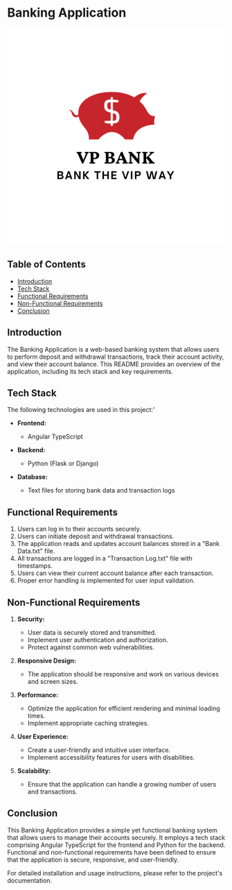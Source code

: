 # Banking Application

![Alt text](<Fast Money-1.png>)

## Table of Contents

- [Introduction](#introduction)
- [Tech Stack](#tech-stack)
- [Functional Requirements](#functional-requirements)
- [Non-Functional Requirements](#non-functional-requirements)
- [Conclusion](#conclusion)

## Introduction

The Banking Application is a web-based banking system that allows users to perform deposit and withdrawal transactions, track their account activity, and view their account balance. This README provides an overview of the application, including its tech stack and key requirements.

## Tech Stack

The following technologies are used in this project:'

- **Frontend:**
  - Angular TypeScript

- **Backend:**
  - Python (Flask or Django)

- **Database:**
  - Text files for storing bank data and transaction logs

## Functional Requirements

1. Users can log in to their accounts securely.
2. Users can initiate deposit and withdrawal transactions.
3. The application reads and updates account balances stored in a "Bank Data.txt" file.
4. All transactions are logged in a "Transaction Log.txt" file with timestamps.
5. Users can view their current account balance after each transaction.
6. Proper error handling is implemented for user input validation.

## Non-Functional Requirements

1. **Security:**
   - User data is securely stored and transmitted.
   - Implement user authentication and authorization.
   - Protect against common web vulnerabilities.

2. **Responsive Design:**
   - The application should be responsive and work on various devices and screen sizes.

3. **Performance:**
   - Optimize the application for efficient rendering and minimal loading times.
   - Implement appropriate caching strategies.

4. **User Experience:**
   - Create a user-friendly and intuitive user interface.
   - Implement accessibility features for users with disabilities.

5. **Scalability:**
   - Ensure that the application can handle a growing number of users and transactions.

## Conclusion

This Banking Application provides a simple yet functional banking system that allows users to manage their accounts securely. It employs a tech stack comprising Angular TypeScript for the frontend and Python for the backend. Functional and non-functional requirements have been defined to ensure that the application is secure, responsive, and user-friendly.

For detailed installation and usage instructions, please refer to the project's documentation.
